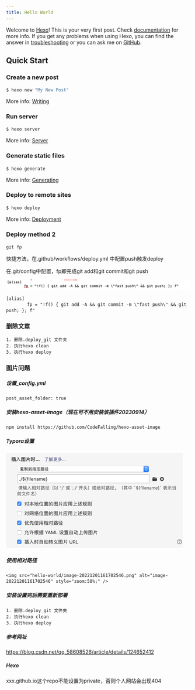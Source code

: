 ```yaml
---
title: Hello World
---
```

Welcome to [Hexo](https://hexo.io/)! This is your very first post. Check [documentation](https://hexo.io/docs/) for more info. If you get any problems when using Hexo, you can find the answer in [troubleshooting](https://hexo.io/docs/troubleshooting.html) or you can ask me on [GitHub](https://github.com/hexojs/hexo/issues).

## Quick Start

### Create a new post

``` bash
$ hexo new "My New Post"
```

More info: [Writing](https://hexo.io/docs/writing.html)

### Run server

``` bash
$ hexo server
```

More info: [Server](https://hexo.io/docs/server.html)

### Generate static files

``` bash
$ hexo generate
```

More info: [Generating](https://hexo.io/docs/generating.html)

### Deploy to remote sites

``` bash
$ hexo deploy
```

More info: [Deployment](https://hexo.io/docs/one-command-deployment.html)

### Deploy method 2

```
git fp
```

快捷方法，在.github/workflows/deploy.yml 中配置push触发deploy

在.git/config中配置，fp即完成git add和git commit和git push

<img src="hello-world/image-20221201153449335.png" alt="image-20221201153449335" style="zoom:50%;" />

```
[alias]
    	fp = "!f() { git add -A && git commit -m \"fast push\" && git push; }; f"
```



### 删除文章

```
1. 删除.deploy_git 文件夹
2. 执行hexo clean
3. 执行hexo deploy
```

### 图片问题

##### 设置_config.yml

```
post_asset_folder: true
```

##### 安装hexo-asset-image（现在可不用安装该插件20230914）

```
npm install https://github.com/CodeFalling/hexo-asset-image
```

##### Typora设置

<img src="hello-world/image-20221201161702546.png" alt="image-20221201161702546" style="zoom:50%;" />

##### 使用相对路径

```
<img src="hello-world/image-20221201161702546.png" alt="image-20221201161702546" style="zoom:50%;" />
```

##### 安装设置完后需要重新部署

```
1. 删除.deploy_git 文件夹
2. 执行hexo clean
3. 执行hexo deploy
```

##### 参考网址

https://blog.csdn.net/qq_58608526/article/details/124652412

##### Hexo 

xxx.github.io这个repo不能设置为private，否则个人网站会出现404
